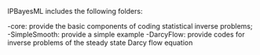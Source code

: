 IPBayesML includes the following folders: 

-core: provide the basic components of coding statistical inverse problems;
-SimpleSmooth: provide a simple example
-DarcyFlow: provide codes for inverse problems of the steady state Darcy flow equation
